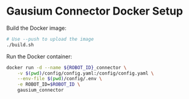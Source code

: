 <!--
SPDX-FileCopyrightText: 2025 InOrbit, Inc.

SPDX-License-Identifier: MIT
-->

# Gausium Connector Docker Setup

Build the Docker image:
```sh
# Use --push to upload the image
./build.sh
```

Run the Docker container:
```sh
docker run -d --name ${ROBOT_ID}_connector \
    -v $(pwd)/config/config.yaml:/config/config.yaml \
    --env-file $(pwd)/config/.env \
    -e ROBOT_ID=$ROBOT_ID \
    gausium_connector
```
